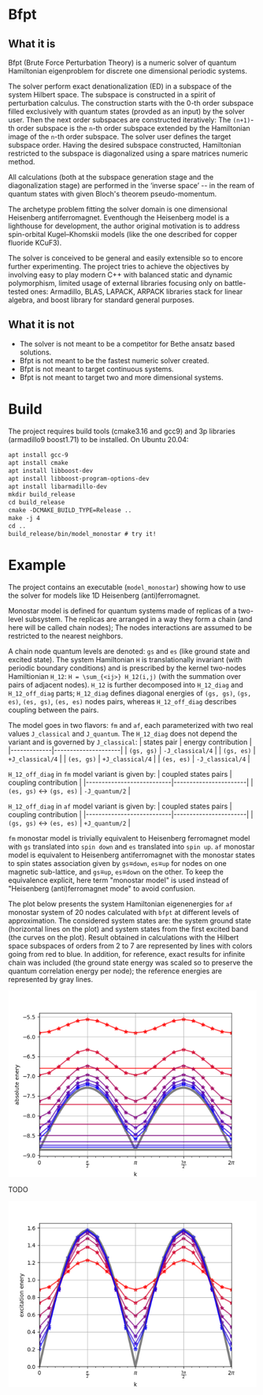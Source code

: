# Bfpt

## What it is
Bfpt (Brute Force Perturbation Theory) is a numeric solver of quantum Hamiltonian eigenproblem for discrete one dimensional periodic systems.

The solver perform exact denationalization (ED) in a subspace of the system Hilbert space. The subspace is constructed in a spirit of perturbation calculus. The construction starts with the 0-th order subspace filled exclusively with quantum states (provded as an input) by the solver user. Then the next order subspaces are constructed iteratively: The `(n+1)`-th order subspace is the `n`-th order subspace extended by the Hamiltonian image of the `n`-th order subspace. The solver user defines the target subspace order. Having the desired subspace constructed, Hamiltonian restricted to the subspace is diagonalized using a spare matrices numeric method.

All calculations (both at the subspace generation stage and the diagonalization stage) are performed in the ‘inverse space’ -- in the ream of quantum states with given Bloch's theorem pseudo-momentum.

The archetype problem fitting the solver domain is one dimensional Heisenberg antiferromagnet. Eventhough the Heisenberg model is a lighthouse for development, the author original motivation is to address spin-orbital Kugel–Khomskii models (like the one described for copper fluoride KCuF3).

The solver is conceived to be general and easily extensible so to encore further experimenting. The project tries to achieve the objectives by involving easy to play modern C++ with balanced static and dynamic polymorphism, limited usage of external libraries focusing only on battle-tested ones:  Armadillo, BLAS, LAPACK, ARPACK libraries stack for linear algebra, and boost library for standard general purposes.

## What it is not

- The solver is not meant to be a competitor for Bethe ansatz based solutions.
- Bfpt is not meant to be the fastest numeric solver created.
- Bfpt is not meant to target continuous systems.
- Bfpt is not meant to target  two and more dimensional systems.

# Build

The project requires build tools (cmake3.16 and gcc9) and 3p libraries (armadillo9 boost1.71) to be installed. On Ubuntu 20.04:

```
apt install gcc-9
apt install cmake
apt install libboost-dev
apt install libboost-program-options-dev
apt install libarmadillo-dev
mkdir build_release
cd build_release
cmake -DCMAKE_BUILD_TYPE=Release ..
make -j 4
cd ..
build_release/bin/model_monostar # try it!
```

# Example
 
The project contains an executable (`model_monostar`) showing
how to use the solver for models like 1D Heisenberg (anti)ferromagnet.
 
Monostar model is defined for quantum systems made of replicas of a two-level subsystem.
The replicas are arranged in a way they form a chain (and here will be called chain nodes); 
The nodes interactions are assumed to be restricted to the nearest neighbors.

A chain node quantum levels are denoted: `gs` and `es` (like ground state and excited state).
The system Hamiltonian `H` is translationally invariant (with periodic boundary conditions)
and is prescribed by the kernel two-nodes Hamiltionian `H_12`: `H = \sum_{<ij>} H_12(i,j)` (with the summation over pairs of adjacent nodes).
`H_12` is further decomposed into `H_12_diag` and `H_12_off_diag` parts;
`H_12_diag` defines diagonal energies of `(gs, gs)`, `(gs, es)`, `(es, gs)`, `(es, es)` nodes pairs,
whereas `H_12_off_diag` describes coupling between the pairs.

The model goes in two flavors: `fm` and `af`, each parameterized with two real values `J_classical` and `J_quantum`.
The `H_12_diag` does not depend the variant and is governed by `J_classical`:
| states pair | energy contribution |
|-------------|---------------------|
| `(gs, gs)`  | `-J_classical/4`    |
| `(gs, es)`  | `+J_classical/4`    |
| `(es, gs)`  | `+J_classical/4`    |
| `(es, es)`  | `-J_classical/4`    |

`H_12_off_diag` in `fm` model variant is given by:
| coupled states pairs      | coupling contribution |
|---------------------------|-----------------------|
| `(es, gs)` <-> `(gs, es)` | `-J_quantum/2`        |

`H_12_off_diag` in `af` model variant is given by:
| coupled states pairs      | coupling contribution |
|---------------------------|-----------------------|
| `(gs, gs)` <-> `(es, es)` | `+J_quantum/2`        |

`fm` monostar model is trivially equivalent to Heisenberg ferromagnet model with `gs` translated into `spin down` and `es` translated into `spin up`. `af` monostar model is equivalent to Heisenberg antiferromagnet with the monostar states to spin states association given by `gs`≡`down`, `es`≡`up` for nodes on one magnetic sub-lattice, and `gs`≡`up`, `es`≡`down` on the other.
To keep the equivalence explicit, here term "monostar model" is used instead of "Heisenberg (anti)ferromagnet mode" to avoid confusion.

The plot below presents the system Hamiltonian eigenenergies for `af` monostar system of 20 nodes calculated with `bfpt` at different levels of approximation. The considered system states are: the system ground state (horizontal lines on the plot) and system states from the first excited band (the curves on the plot). Result obtained in calculations with the Hilbert space subspaces of orders from 2 to 7 are represented by lines with colors going from red to blue. In addition, for reference, exact results for infinite chain was included (the ground state energy was scaled so to preserve the quantum correlation energy per node); the reference energies are represented by gray lines.

![Alt text](img/model_monostar_20sites_absolute_energy.png "Monostar model -- absolute energies")

TODO

![Alt text](img/model_monostar_20sites_excitation_enery.png "Monostar model -- excitation energies")